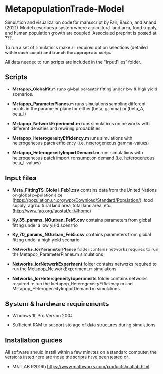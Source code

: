 # MetapopulationTrade-Model
Simulation and visualization code for manuscript by Fair, Bauch, and Anand (2021). Model describes a system where agricultural land area, food supply, and human population growth are coupled. Associated preprint is posted at ???.

To run a set of simulations make all required option selections (detailed within each script) and launch the appropriate script.

All data needed to run scripts are included in the "InputFiles" folder.

## Scripts

* **Metapop_Globalfit.m** runs global paramter fitting under low & high yield scenarios.

* **Metapop_ParameterPlanes.m** runs simulations sampling different points in the parameter plane for either (beta, gamma) or (beta_A, beta_I)

* **Metapop_NetworkExperiment.m** runs simulations on networks with different densities and rewiring probabilities.

* **Metapop_HeterogeneityEfficiency.m** runs simulations with heterogeneous patch efficiency (i.e. heterogeneous gamma-values)

* **Metapop_HeterogeneityImportDemand.m** runs simulations with heterogeneous patch import consumption demand (i.e. heterogeneous beta_I-values)


## Input files

* **Meta_FittingTS_Global_Feb1.csv** contains data from the United Nations on global population size (https://population.un.org/wpp/Download/Standard/Population/), food supply, agricultural land area, total land area, etc. (http://www.fao.org/faostat/en/#home)

* **Ky_35_params_NOurban_Feb5.csv** contains parameters from global fitting under a low yield scenario

* **Ky_70_params_NOurban_Feb5.csv** contains parameters from global fitting under a high yield scenario

* **Networks_forParameterPlanes** folder contains networks required to run the Metapop_ParameterPlanes.m simulations

* **Networks_forNetworkExperiment** folder contains networks required to run the Metapop_NetworkExperiment.m simulations

* **Networks_forHeterogeneityExperiments** folder contains networks required to run the Metapop_HeterogeneityEfficiency.m and Metapop_HeterogeneityImportDemand.m simulations


## System & hardware requirements

 * Windows 10 Pro Version 2004

 * Sufficient RAM to support storage of data structures during simulations

## Installation guides

All software should install within a few minutes on a standard computer, the versions listed here are those the scripts have been tested on.

 * MATLAB R2016b https://www.mathworks.com/products/matlab.html

